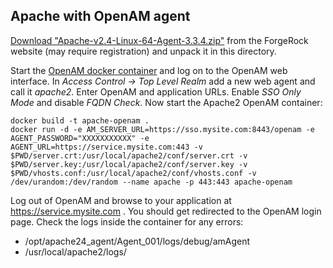 Apache with OpenAM agent
------------------------

[Download "Apache-v2.4-Linux-64-Agent-3.3.4.zip"](https://backstage.forgerock.com/#!/downloads/OpenAM/Web%20Policy%20Agents/3.3.4/Apache%202.4%20Linux%20%2864-bit%29/?platformName=Apache&platformVersion=2.4&platformOs=Linux&platformArchitecture=64-bit#list)   from the ForgeRock website (may require registration) and unpack it in this directory.

Start the [OpenAM docker container](https://github.com/vaultsystems/docker-openam) and log on to the OpenAM web interface. In *Access Control -> Top Level Realm* add a new web agent and call it *apache2*. Enter OpenAM and application URLs. Enable *SSO Only Mode* and disable *FQDN Check*. Now start the Apache2 OpenAM container:

    docker build -t apache-openam .
    docker run -d -e AM_SERVER_URL=https://sso.mysite.com:8443/openam -e AGENT_PASSWORD="XXXXXXXXXXX" -e AGENT_URL=https://service.mysite.com:443 -v $PWD/server.crt:/usr/local/apache2/conf/server.crt -v $PWD/server.key:/usr/local/apache2/conf/server.key -v $PWD/vhosts.conf:/usr/local/apache2/conf/vhosts.conf -v /dev/urandom:/dev/random --name apache -p 443:443 apache-openam

Log out of OpenAM and browse to your application at https://service.mysite.com . You should get redirected to the OpenAM login page. Check the logs inside the container for any errors:

  - /opt/apache24_agent/Agent_001/logs/debug/amAgent
  - /usr/local/apache2/logs/
